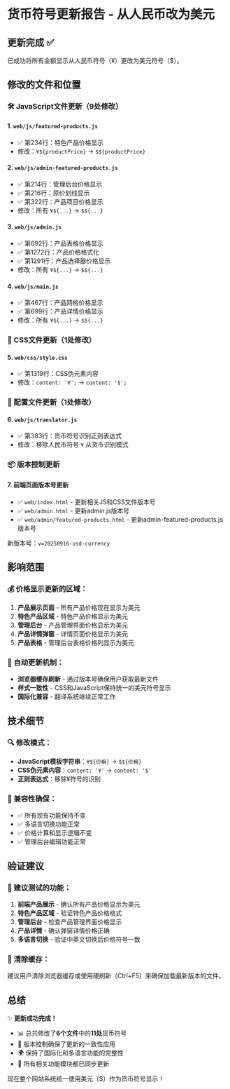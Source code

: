 # 货币符号更新报告 - 从人民币改为美元

## 更新完成 ✅

已成功将所有金额显示从人民币符号（¥）更改为美元符号（$）。

## 修改的文件和位置

### 🛠️ JavaScript文件更新（9处修改）

#### 1. `web/js/featured-products.js`
- ✅ 第234行：特色产品价格显示
- 修改：`¥${productPrice}` → `$${productPrice}`

#### 2. `web/js/admin-featured-products.js` 
- ✅ 第214行：管理后台价格显示
- ✅ 第216行：原价划线显示
- ✅ 第322行：产品项目价格显示
- 修改：所有 `¥${...}` → `$${...}`

#### 3. `web/js/admin.js`
- ✅ 第692行：产品表格价格显示
- ✅ 第1272行：产品价格格式化
- ✅ 第1291行：产品选择器价格显示
- 修改：所有 `¥${...}` → `$${...}`

#### 4. `web/js/main.js`
- ✅ 第467行：产品网格价格显示
- ✅ 第699行：产品详情价格显示
- 修改：所有 `¥${...}` → `$${...}`

### 🎨 CSS文件更新（1处修改）

#### 5. `web/css/style.css`
- ✅ 第1319行：CSS伪元素内容
- 修改：`content: '¥';` → `content: '$';`

### 🔧 配置文件更新（1处修改）

#### 6. `web/js/translator.js`
- ✅ 第383行：货币符号识别正则表达式
- 修改：移除人民币符号 `¥` 从货币识别模式

### 📦 版本控制更新

#### 7. 前端页面版本号更新
- ✅ `web/index.html` - 更新相关JS和CSS文件版本号
- ✅ `web/admin.html` - 更新admin.js版本号  
- ✅ `web/admin/featured-products.html` - 更新admin-featured-products.js版本号

新版本号：`v=20250916-usd-currency`

## 影响范围

### 💰 价格显示更新的区域：
1. **产品展示页面** - 所有产品价格现在显示为美元
2. **特色产品区域** - 特色产品价格显示为美元
3. **管理后台** - 产品管理界面价格显示为美元
4. **产品详情弹窗** - 详情页面价格显示为美元
5. **产品表格** - 管理后台表格价格列显示为美元

### 🔄 自动更新机制：
- **浏览器缓存刷新** - 通过版本号确保用户获取最新文件
- **样式一致性** - CSS和JavaScript保持统一的美元符号显示
- **国际化兼容** - 翻译系统继续正常工作

## 技术细节

### 🔍 修改模式：
- **JavaScript模板字符串**：`¥${价格}` → `$${价格}`
- **CSS伪元素内容**：`content: '¥'` → `content: '$'`
- **正则表达式**：移除¥符号的识别

### 📱 兼容性确保：
- ✅ 所有现有功能保持不变
- ✅ 多语言切换功能正常
- ✅ 价格计算和显示逻辑不变
- ✅ 管理后台编辑功能正常

## 验证建议

### 🧪 建议测试的功能：
1. **前端产品展示** - 确认所有产品价格显示为美元
2. **特色产品区域** - 验证特色产品价格格式
3. **管理后台** - 检查产品管理界面价格显示
4. **产品详情** - 确认弹窗详情价格正确
5. **多语言切换** - 验证中英文切换后价格符号一致

### 🔄 清除缓存：
建议用户清除浏览器缓存或使用硬刷新（Ctrl+F5）来确保加载最新版本的文件。

## 总结

✨ **更新成功完成！**
- 📊 总共修改了**6个文件**中的**11处**货币符号
- 💎 版本控制确保了更新的一致性应用
- 🌍 保持了国际化和多语言功能的完整性
- 🔧 所有相关功能模块都已同步更新

现在整个网站系统统一使用美元（$）作为货币符号显示！